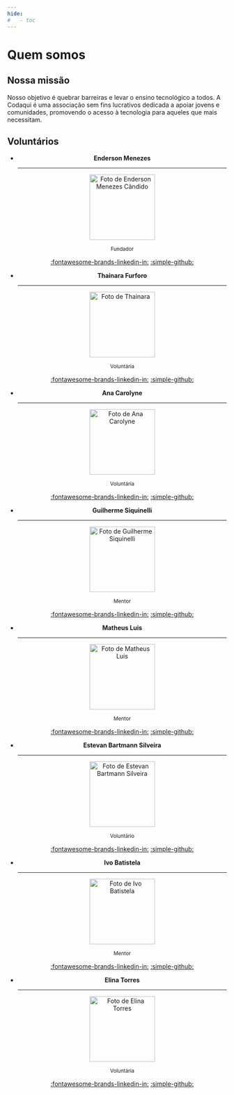 ```yaml
---
hide:
#   - toc
---
```

# Quem somos

## Nossa missão

Nosso objetivo é quebrar barreiras e levar o ensino tecnológico a todos. A Codaqui é uma associação sem fins lucrativos dedicada a apoiar jovens e comunidades, promovendo o acesso à tecnologia para aqueles que mais necessitam.

## Voluntários

<div class="grid cards" style="text-align: center;" markdown>

-   __Enderson Menezes__

    ---
    
    <img src="https://avatars.githubusercontent.com/u/11020807?v=4" alt="Foto de Enderson Menezes Cândido" width="150" height="150"/>
    
    <small>Fundador</small>

    [:fontawesome-brands-linkedin-in:](https://www.linkedin.com/in/endersonmenezes/) [:simple-github:](https://github.com/endersonmenezes)

-   __Thainara Furforo__

    ---

    <img src="https://avatars.githubusercontent.com/u/92865769?v=4" alt="Foto de Thainara" width="150" height="150"/>

    <small>Voluntária</small>

    [:fontawesome-brands-linkedin-in:](https://www.linkedin.com/in/thainarafurforo/) [:simple-github:](https://github.com/thaifurforo)

-   __Ana Carolyne__

    ---
    <img src="https://avatars.githubusercontent.com/u/111382055?v=4" alt="Foto de Ana Carolyne" width="150" height="150"/>

    <small>Voluntária</small>

    [:fontawesome-brands-linkedin-in:](https://www.linkedin.com/in/ana-carolyne-%F0%9F%8F%B3%EF%B8%8F%E2%80%8D%F0%9F%8C%88-952b9314b/) [:simple-github:](https://github.com/anadevti)

-   __Guilherme Siquinelli__

    ---
    <img src="https://avatars.githubusercontent.com/u/5638096?v=4" alt="Foto de Guilherme Siquinelli" width="150" height="150"/>

    <small>Mentor</small>
    
    [:fontawesome-brands-linkedin-in:](https://www.linkedin.com/in/guilherme-siquinelli/) [:simple-github:](https://github.com/guiseek)

-   __Matheus Luis__

    ---
    <img src="https://avatars.githubusercontent.com/u/66440299?v=4" alt="Foto de Matheus Luis" width="150" height="150"/>

    <small>Mentor</small>

    [:fontawesome-brands-linkedin-in:](https://www.linkedin.com/in/causticroot/) [:simple-github:](https://github.com/causticsudo)


-   __Estevan Bartmann Silveira__

    ---
    <img src="https://avatars.githubusercontent.com/u/53413670?v=4" alt="Foto de Estevan Bartmann Silveira" width="150" height="150"/>

    <small>Voluntário</small>

    [:fontawesome-brands-linkedin-in:](https://www.linkedin.com/in/estevan-silveira/) [:simple-github:](https://github.com/estevanbs)

-   __Ivo Batistela__

    ---
    <img src="https://avatars.githubusercontent.com/u/5186894?v=4" alt="Foto de Ivo Batistela" width="150" height="150"/>

    <small>Mentor</small>

    [:fontawesome-brands-linkedin-in:](https://www.linkedin.com/in/byivo/) [:simple-github:](https://github.com/byivo)

-   __Elina Torres__

    ---
    <img src="https://avatars.githubusercontent.com/u/154446327?v=4" alt="Foto de Elina Torres" width="150" height="150"/>

    <small>Voluntária</small>

    [:fontawesome-brands-linkedin-in:](https://www.linkedin.com/in/elina-torres/) [:simple-github:](https://github.com/elinatorresn)

</div>